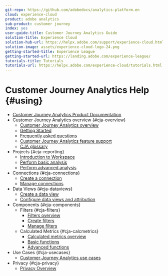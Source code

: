 ```yaml
---
git-repo: https://github.com/adobedocs/analytics-platform.en
cloud: experience-cloud
product: adobe analytics
sub-product: customer journey
index: yes
user-guide-title: Customer Journey Analytics Guide
solution-title: Experience Cloud
solution-hub-url: https://helpx.adobe.com/support/experience-cloud.html
solution-image: assets/experience-cloud-logo-24.png
getting-started-title: Experience League
getting-started-url: https://landing.adobe.com/experience-league/
tutorials-title: Tutorials
tutorials-url: https://helpx.adobe.com/experience-cloud/tutorials.html
---
```


# Customer Journey Analytics Help {#using}

+ [Customer Journey Analytics Product Documentation](getting-started/cja-landing.md)
+ Customer Journey Analytics overview {#cja-overview}
    + [Customer Journey Analytics overview](getting-started/cja-overview.md)
    + [Getting Started](getting-started/cja-getting-started.md)
    + [Frequently asked questions](getting-started/cja-faq.md)
    + [Customer Journey Analytics feature support](getting-started/cja-aa.md)
    + [CJA glossary](getting-started/cja-glossary.md)
+ Projects {#cja-reporting}
    + [Introduction to Workspace](projects/workspace-basics.md)
    + [Perform basic analysis](projects/perform-basic-analysis.md)
    + [Perform advanced analysis](projects/perform-adv-analysis.md)
+ Connections {#cja-connections}
    + [Create a connection](connections/create-connection.md)
    + [Manage connections](connections/manage-connection.md)
+ Data Views {#cja-dataviews}
    + [Create a data view](data-views/create-dataview.md)
    + [Configure data views and attribution](data-views/configure-dataviews.md)
+ Components {#cja-components}
    + Filters {#cja-filters}
        + [Filters overview](components/filters/filters-overview.md)
        + [Create filters](components/filters/create-filters.md)
        + [Manage filters](components/filters/manage-filters.md)
    + Calculated Metrics {#cja-calcmetrics}
        + [Calculated metrics overview](components/calc-metrics/calc-metr-overview.md)
        + [Basic functions](components/calc-metrics/cm-functions.md)
        + [Advanced functions](components/calc-metrics/cm-adv-functions.md)
+ Use Cases {#cja-usecases}
    + [Customer Journey Analytics use cases](use-cases/cja-usecases.md)
+ Privacy {#cja-privacy}
    + [Privacy Overview](privacy/privacy-overview.md)

